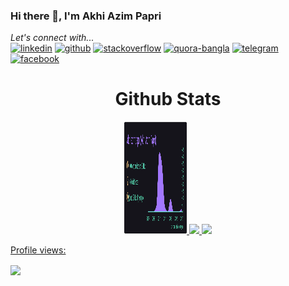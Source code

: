 ### Hi there 👋, I'm Akhi Azim Papri

*Let's connect with...* <br>
[<img src='https://cdn-icons-png.flaticon.com/512/145/145807.png' alt='linkedin' height='40'>](https://www.linkedin.com/in/akhi-azim-papri/)
[<img src='https://cdn-icons-png.flaticon.com/512/733/733553.png' alt='github' height='40'>](https://github.com/akhiazimpapri)
[<img src='https://cdn-icons-png.flaticon.com/512/2111/2111628.png' alt='stackoverflow' height='40'>](https://stackoverflow.com/users/21479030/akhi-azim-papri)
[<img src='https://cdn-icons-png.flaticon.com/512/4494/4494531.png' alt='quora-bangla' height=40>](https://www.quora.com/profile/Akhi-Azim-Papri)
[<img src='https://cdn-icons-png.flaticon.com/512/2111/2111646.png' alt='telegram' height='40'>](https://web.telegram.org/a/)
[<img src='https://cdn-icons-png.flaticon.com/512/3670/3670124.png' alt='facebook' height='40'>](https://www.facebook.com/akhiazim01)

 
<div align="center">
   <h1 align="center">Github Stats</h1>
  <a href="https://github.com/akhiazimpapri">
  <img height="180em" width="100em"src="https://raw.githubusercontent.com/akhiazimpapri/akhiazimpapri/master/profile-summary-card-output/aura/0-profile-details.svg"/>
  <img height="180em" src="https://github-readme-stats.vercel.app/api/top-langs/?username=akhiazimpapri&layout=compact&langs_count=6&theme=nightowl"/>
  <img height="180em" src="https://github-readme-streak-stats.herokuapp.com/?user=akhiazimpapri&layout=compact&langs_count=6&theme=nightowl"/>
 </div>

<!--  Profile Views -->
[Profile views: ](https://gpvc.arturio.dev/akhiazimpapri)

<img align="center" src="https://profile-counter.glitch.me/{akhiazimpapri}/count.svg" /> 
